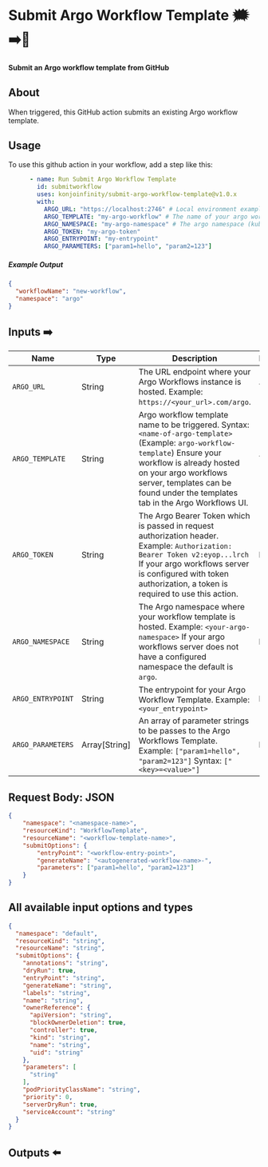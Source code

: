 # Submit Argo Workflow Template 🗯️➡️🐙

#### Submit an Argo workflow template from GitHub

## About

When triggered, this GitHub action submits an existing Argo workflow template.

## Usage

To use this github action in your workflow, add a step like this:

```yaml
      - name: Run Submit Argo Workflow Template
        id: submitworkflow
        uses: konjoinfinity/submit-argo-workflow-template@v1.0.x
        with:
          ARGO_URL: "https://localhost:2746" # Local environment example, or use your deployed argo workflow server url.
          ARGO_TEMPLATE: "my-argo-workflow" # The name of your argo workflow template to submit.
          ARGO_NAMESPACE: "my-argo-namespace" # The argo namespace (kubernetes namespace).
          ARGO_TOKEN: "my-argo-token" 
          ARGO_ENTRYPOINT: "my-entrypoint"
          ARGO_PARAMETERS: ["param1=hello", "param2=123"]

```     

##### Example Output

```json
{
  "workflowName": "new-workflow",
  "namespace": "argo"
}
```

## Inputs ➡️

| Name | Type | Description | Requried? | Default |
| --- | --- | --- | --- | --- |
| `ARGO_URL` | String | The URL endpoint where your Argo Workflows instance is hosted. Example: `https://<your_url>.com/argo`. | **Yes** | N/A | 
| `ARGO_TEMPLATE` | String  | Argo workflow template name to be triggered. Syntax: `<name-of-argo-template>` (Example: `argo-workflow-template`) Ensure your workflow is already hosted on your argo workflows server, templates can be found under the templates tab in the Argo Workflows UI. | **Yes** | N/A |
| `ARGO_TOKEN` | String | The Argo Bearer Token which is passed in request authorization header. Example: `Authorization: Bearer Token v2:eyop...lrch` If your argo workflows server is configured with token authorization, a token is required to use this action. | **No** | N/A | 
| `ARGO_NAMESPACE` | String | The Argo namespace where your workflow template is hosted. Example: `<your-argo-namespace>` If your argo workflows server does not have a configured namespace the default is `argo`. | **No** | `argo` | 
| `ARGO_ENTRYPOINT` | String | The entrypoint for your Argo Workflow Template. Example: `<your_entrypoint>` | **No** | `default` |
| `ARGO_PARAMETERS` | Array[String] | An array of parameter strings to be passes to the Argo Workflows Template. Example: `["param1=hello", "param2=123"]` Syntax: `["<key>=<value>"]` | **No** | N/A |

## Request Body: JSON
```json
{                              
    "namespace": "<namespace-name>",
    "resourceKind": "WorkflowTemplate",
    "resourceName": "<workflow-template-name>",
    "submitOptions": {
        "entryPoint": "<workflow-entry-point>",
        "generateName": "<autogenerated-workflow-name>-",
        "parameters": ["param1=hello", "param2=123"]
    }
}
```

## All available input options and types

```json
{
  "namespace": "default",
  "resourceKind": "string",
  "resourceName": "string",
  "submitOptions": {
    "annotations": "string",
    "dryRun": true,
    "entryPoint": "string",
    "generateName": "string",
    "labels": "string",
    "name": "string",
    "ownerReference": {
      "apiVersion": "string",
      "blockOwnerDeletion": true,
      "controller": true,
      "kind": "string",
      "name": "string",
      "uid": "string"
    },
    "parameters": [
      "string"
    ],
    "podPriorityClassName": "string",
    "priority": 0,
    "serverDryRun": true,
    "serviceAccount": "string"
  }
}  
```

## Outputs ⬅️
